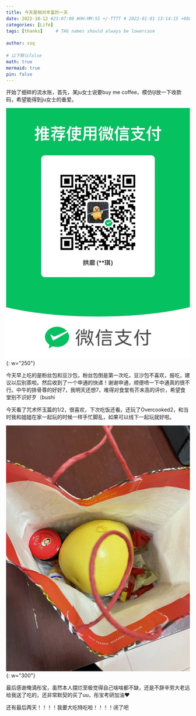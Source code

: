 ```yaml
---
title: 今天是相对丰富的一天
date: 2022-10-12 #23:07:00 #HH:MM:SS +/-TTTT # 2022-01-01 13:14:15 +0800 只写日期也行；不写秒也行；这样也行 2022-03-09T00:55:42+08:00
categories: [Life]
tags: [thanks]     # TAG names should always be lowercase

author: xsq

# 以下默认false
math: true
mermaid: true
pin: false
---
```


开始了细碎的流水账，首先，某ju女士说要buy me coffee，模仿ljl放一下收款码，希望能得到ju女士的垂爱。

![收款码](/assets/imgs/posts/2022-10-12-今天是相对丰富的一天/moneycode.jpg){: w="250"}

今天早上吃的是粉丝包和豆沙包，粉丝包倒是第一次吃，豆沙包不喜欢，报吃，建议以后别蒸啦。然后收到了一个申通的快递！谢谢申通，顺便喷一下中通真的很不行。中午的排骨尊的好好7，我明天还想7，难得对食堂有芥末高的评价，希望食堂别不识好歹（bushi

今天看了咒术怀玉篇的1/2，很喜欢，下次吃饭还看。还玩了Overcooked2，和当时我和姐姐在家一起玩的时候一样手忙脚乱，如果可以线下一起玩就好啦。

![彤宝的礼物](/assets/imgs/posts/2022-10-12-今天是相对丰富的一天/tongbao.jpg){: w="300"}

最后感谢俺滴彤宝，虽然本人摆烂至极觉得自己啥啥都不缺，还是不辞辛劳大老远给我送了吃的，还非常默契的买了uu，彤宝考研加油❤️

还有最后两天！！！！我要大吃特吃啦！！！！闭了吧